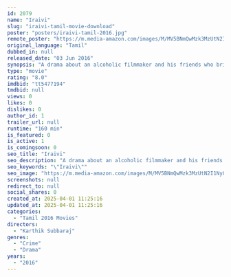 ```yaml
---
id: 2079
name: "Iraivi"
slug: "iraivi-tamil-movie-download"
poster: "posters/iraivi-tamil-2016.jpg"
remote_poster: "https://m.media-amazon.com/images/M/MV5BNmQwMzk3MzUtN2I1Ny00N2U4LWFkZGUtMGZkZGI2N2MwY2I0XkEyXkFqcGc@._V1_SX300.jpg"
original_language: "Tamil"
dubbed_in: null
released_date: "03 Jun 2016"
synopsis: "A drama about an alcoholic filmmaker and his friends who bring trouble to the women in their lives."
type: "movie"
rating: "8.0"
imdbid: "tt5477194"
tmdbid: null
views: 0
likes: 0
dislikes: 0
author_id: 1
trailer_url: null
runtime: "160 min"
is_featured: 0
is_active: 1
is_comingsoon: 0
seo_title: "Iraivi"
seo_description: "A drama about an alcoholic filmmaker and his friends who bring trouble to the women in their lives."
seo_keywords: "\"Iraivi\""
seo_image: "https://m.media-amazon.com/images/M/MV5BNmQwMzk3MzUtN2I1Ny00N2U4LWFkZGUtMGZkZGI2N2MwY2I0XkEyXkFqcGc@._V1_SX300.jpg"
screenshots: null
redirect_to: null
social_shares: 0
created_at: 2025-04-01 11:25:16
updated_at: 2025-04-01 11:25:16
categories:
  - "Tamil 2016 Movies"
directors:
  - "Karthik Subbaraj"
genres:
  - "Crime"
  - "Drama"
years:
  - "2016"
---
```

